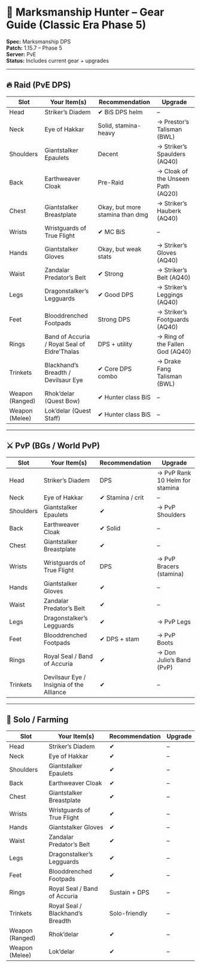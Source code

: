 # 🏹 Marksmanship Hunter – Gear Guide (Classic Era Phase 5)

**Spec:** Marksmanship DPS  
**Patch:** 1.15.7 – Phase 5  
**Server:** PvE  
**Status:** Includes current gear + upgrades  

---

## 🔥 Raid (PvE DPS)

| Slot | Your Item(s) | Recommendation | Upgrade |
|------|--------------|----------------|---------|
| Head | Striker’s Diadem | ✔ BiS DPS helm | – |
| Neck | Eye of Hakkar | Solid, stamina-heavy | → Prestor’s Talisman (BWL) |
| Shoulders | Giantstalker Epaulets | Decent | → Striker’s Spaulders (AQ40) |
| Back | Earthweaver Cloak | Pre-Raid | → Cloak of the Unseen Path (AQ20) |
| Chest | Giantstalker Breastplate | Okay, but more stamina than dmg | → Striker’s Hauberk (AQ40) |
| Wrists | Wristguards of True Flight | ✔ MC BiS | – |
| Hands | Giantstalker Gloves | Okay, but weak stats | → Striker’s Gloves (AQ40) |
| Waist | Zandalar Predator’s Belt | ✔ Strong | → Striker’s Belt (AQ40) |
| Legs | Dragonstalker’s Legguards | ✔ Good DPS | → Striker’s Leggings (AQ40) |
| Feet | Blooddrenched Footpads | Strong DPS | → Striker’s Footguards (AQ40) |
| Rings | Band of Accuria / Royal Seal of Eldre’Thalas | DPS + utility | → Ring of the Fallen God (AQ40) |
| Trinkets | Blackhand’s Breadth / Devilsaur Eye | ✔ Core DPS combo | → Drake Fang Talisman (BWL) |
| Weapon (Ranged) | Rhok’delar (Quest Bow) | ✔ Hunter class BiS | – |
| Weapon (Melee) | Lok’delar (Quest Staff) | ✔ Hunter class BiS | – |

---

## ⚔️ PvP (BGs / World PvP)

| Slot | Your Item(s) | Recommendation | Upgrade |
|------|--------------|----------------|---------|
| Head | Striker’s Diadem | DPS | → PvP Rank 10 Helm for stamina |
| Neck | Eye of Hakkar | ✔ Stamina / crit | – |
| Shoulders | Giantstalker Epaulets | ✔ | → PvP Shoulders |
| Back | Earthweaver Cloak | ✔ Solid | – |
| Chest | Giantstalker Breastplate | ✔ | – |
| Wrists | Wristguards of True Flight | DPS | → PvP Bracers (stamina) |
| Hands | Giantstalker Gloves | ✔ | – |
| Waist | Zandalar Predator’s Belt | ✔ | – |
| Legs | Dragonstalker’s Legguards | ✔ | → PvP Legs |
| Feet | Blooddrenched Footpads | ✔ DPS + stam | → PvP Boots |
| Rings | Royal Seal / Band of Accuria | ✔ | → Don Julio’s Band (PvP) |
| Trinkets | Devilsaur Eye / Insignia of the Alliance | ✔ | – |

---

## 🐺 Solo / Farming

| Slot | Your Item(s) | Recommendation | Upgrade |
|------|--------------|----------------|---------|
| Head | Striker’s Diadem | ✔ | – |
| Neck | Eye of Hakkar | ✔ | – |
| Shoulders | Giantstalker Epaulets | ✔ | – |
| Back | Earthweaver Cloak | ✔ | – |
| Chest | Giantstalker Breastplate | ✔ | – |
| Wrists | Wristguards of True Flight | ✔ | – |
| Hands | Giantstalker Gloves | ✔ | – |
| Waist | Zandalar Predator’s Belt | ✔ | – |
| Legs | Dragonstalker’s Legguards | ✔ | – |
| Feet | Blooddrenched Footpads | ✔ | – |
| Rings | Royal Seal / Band of Accuria | Sustain + DPS | – |
| Trinkets | Royal Seal / Blackhand’s Breadth | Solo-friendly | – |
| Weapon (Ranged) | Rhok’delar | ✔ | – |
| Weapon (Melee) | Lok’delar | ✔ | – |
